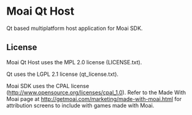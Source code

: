 Moai Qt Host
============

Qt based multiplatform host application for Moai SDK.

License
-------
Moai Qt Host uses the MPL 2.0 license (LICENSE.txt).

Qt uses the LGPL 2.1 license (qt_license.txt).

Moai SDK uses the CPAL license (http://www.opensource.org/licenses/cpal_1.0). Refer to the Made With Moai page at http://getmoai.com/marketing/made-with-moai.html for attribution screens to include with games made with Moai.
